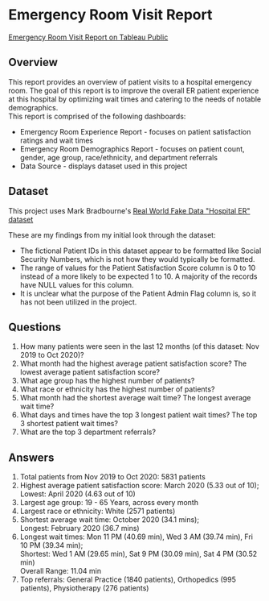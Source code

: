 # Emergency Room Visit Report

[Emergency Room Visit Report on Tableau Public](https://public.tableau.com/app/profile/justinluzong/viz/EmergencyRoomVisitReport_17443380889530/ERExperience)

## Overview
This report provides an overview of patient visits to a hospital emergency room. The goal of this report is to improve the overall ER patient experience at this hospital by optimizing wait times and catering to the needs of notable demographics.  
This report is comprised of the following dashboards:
- Emergency Room Experience Report - focuses on patient satisfaction ratings and wait times
- Emergency Room Demographics Report - focuses on patient count, gender, age group, race/ethnicity, and department referrals
- Data Source - displays dataset used in this project

## Dataset
This project uses Mark Bradbourne's [Real World Fake Data "Hospital ER" dataset](https://data.world/markbradbourne/rwfd-real-world-fake-data/workspace/file?filename=Hospital+ER.csv)

These are my findings from my initial look through the dataset:
- The fictional Patient IDs in this dataset appear to be formatted like Social Security Numbers, which is not how they would typically be formatted.
- The range of values for the Patient Satisfaction Score column is 0 to 10 instead of a more likely to be expected 1 to 10. A majority of the records have NULL values for this column. 
- It is unclear what the purpose of the Patient Admin Flag column is, so it has not been utilized in the project.

## Questions
1. How many patients were seen in the last 12 months (of this dataset: Nov 2019 to Oct 2020)?
2. What month had the highest average patient satisfaction score? The lowest average patient satisfaction score?
3. What age group has the highest number of patients?
4. What race or ethnicity has the highest number of patients?
5. What month had the shortest average wait time? The longest average wait time?
6. What days and times have the top 3 longest patient wait times? The top 3 shortest patient wait times?
7. What are the top 3 department referrals?

## Answers
1. Total patients from Nov 2019 to Oct 2020: 5831 patients
2. Highest average patient satisfaction score: March 2020 (5.33 out of 10);  
   Lowest: April 2020 (4.63 out of 10)
3. Largest age group: 19 - 65 Years, across every month
4. Largest race or ethnicity: White (2571 patients)
5. Shortest average wait time: October 2020 (34.1 mins);  
   Longest: February 2020 (36.7 mins)
6. Longest wait times: Mon 11 PM (40.69 min), Wed 3 AM (39.74 min), Fri 10 PM (39.34 min);  
   Shortest: Wed 1 AM (29.65 min), Sat 9 PM (30.09 min), Sat 4 PM (30.52 min)  
   Overall Range: 11.04 min
7. Top referrals: General Practice (1840 patients), Orthopedics (995 patients), Physiotherapy (276 patients)

